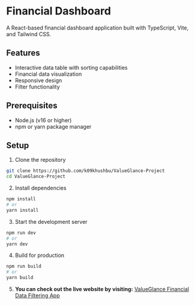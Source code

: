 # Financial Dashboard

A React-based financial dashboard application built with TypeScript, Vite, and Tailwind CSS.

## Features

- Interactive data table with sorting capabilities
- Financial data visualization
- Responsive design
- Filter functionality

## Prerequisites

- Node.js (v16 or higher)
- npm or yarn package manager

## Setup

1. Clone the repository
```bash
git clone https://github.com/k09khushbu/ValueGlance-Project
cd ValueGlance-Project
```

2. Install dependencies
```bash
npm install
# or
yarn install
```

3. Start the development server
```bash
npm run dev
# or
yarn dev
```

4. Build for production
```bash
npm run build
# or
yarn build
```

5. **You can check out the live website by visiting:** [ValueGlance Financial Data Filtering App](https://valueglance-fin-data.vercel.app/)